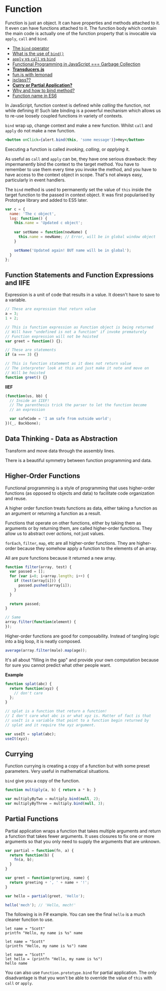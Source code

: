 # Function

Function is just an object. It can have properties and methods attached to it. It even can have functions attached to it. The function body which contain the main code is actually one of the function property that is invocable via `apply`, `call` and `bind`.

* [The `bind` operator](https://medium.com/@matthewwithanm/api-design-the-bind-operator-5a22d255bb18)
* [What is the use of `bind()`](http://stackoverflow.com/questions/2236747/bind-method-of-javascript)
* [`apply` vs `call` vs `bind`](http://stackoverflow.com/questions/15455009/js-call-apply-vs-bind)
* [Functional Programming in JavaScript === Garbage Collection](http://awardwinningfjords.com/2014/04/21/functional-programming-in-javascript-equals-garbage.html)
* [**Transducers.js**](http://jlongster.com/Transducers.js--A-JavaScript-Library-for-Transformation-of-Data)
* [fun.js with lemonad](http://fogus.github.io/lemonad/)
* [jsclass??](http://jsclass.jcoglan.com/comparable.html)
* [**Curry or Partial Application?**](https://medium.com/@yamalight/building-modular-javascript-applications-in-es6-with-react-webpack-and-babel-538189cd485f)
* [Why and how to bind method?](http://reactkungfu.com/2015/07/why-and-how-to-bind-methods-in-your-react-component-classes/)
* [Function name in ES6](http://www.2ality.com/2015/09/function-names-es6.html)

In JavaScript, function context is defined while *calling* the function, not while defining it! Such late binding is a powerful mechanism which allows us to re-use loosely coupled functions in variety of contexts.

`bind` wrap up, change context and make a new function. Whilst `call` and `apply` do not make a new function.

```jsx
<button onClick={alert.bind(this, 'some message')}>Hey</button>
```

Executing a function is called *invoking*, *calling*, or *applying* it.

As useful as `call` and `apply` can be, they have one serious drawback: they impermanently bind the context to the target method. You have to remember to use them every time you invoke the method, and you have to have access to the context object in scope. That's not always easy, particularly in event handlers.

The `bind` method is used to permanently set the value of `this` inside the target function to the passed in context object. It was first popularised by Prototype library and added to ES5 later.

```js
var c = {
  name: 'The c object',
  log: function() {
    this.name = 'Updated c object';
    
    var setName = function(newName) {
      this.name = newName; // Error, will be in global window object
    }

    setName('Updated again! BUT name will be in global');
  }
};
```

## Function Statements and Function Expressions and IIFE

Expression is a unit of code that results in a value. It doesn't have to save to a variable.

```js
// These are expression that return value
a = 3;
1 + 2;

// This is function expression as Function object is being returned
// Will have "undefined is not a function" if invoke prematurely
// Function expression will not be hoisted
var greet = function() {};

// These are statements
if (a === 3) {}

// This is function statement as it does not return value
// The interpreter look at this and just make it note and move on
// Will be hoisted
function greet() {}
```
**IIEF**

```js
(function(us, bb) {
  // Inside an IIEF!
  // The parenthesis trick the parser to let the function become
  // an expression

  var safeCode = 'I am safe from outside world';
})(_, Backbone);
```

## Data Thinking - Data as Abstraction

Transform and move data through the assembly lines.

There is a beautiful symmetry between function programming and data.

## Higher-Order Functions

Functional programming is a style of programming that uses higher-order functions (as opposed to objects and data) to facilitate code organization and reuse.

A higher order function treats functions as data, either taking a function as an argument or returning a function as a result.

Functions that operate on other functions, either by taking them as arguments or by returning them, are called higher-order functions. They allow us to abstract over *actions*, not just values.

`forEach`, `filter`, `map`, etc are all higher-order functions. They are higher-order because they somehow apply a function to the elements of an array.

All are pure functions because it returned a new array.

```js
function filter(array, test) {
  var passed = [];
  for (var i=0; i<array.length; i++) {
    if (test(array[i])) {
      passed.pushed(array[i]);    }  }
  
  return passed;}

// Same
array.filter(function(element) {});
```

Higher-order functions are good for composability. Instead of tangling logic into a big loop, it is neatly composed.

```js
average(array.filter(male).map(age));
```

It's all about "filling in the gap" and provide your own computation because for sure you cannot predict what other people want.

**Example**

```js
function splat(abc) {
  return function(xyz) {
    // don't care  };}

// splat is a function that return a function!
// I don't care what abc is or what xyz is. Matter of fact is that
// useIt is a variable that point to a function begin returned by
// splat and it require the xyz argument.

var useIt = splat(abc);
useIt(xyz);
```

## Currying

Function currying is creating a copy of a function but with some preset parameters. Very useful in mathematical situations.

`bind` give you a copy of the function.

```js
function multiply(a, b) { return a * b; }

var multiplyByTwo = multiply.bind(null, 2);
var multiplyByThree = multiply.bind(null, 3);
```

## Partial Functions

Partial application wraps a function that takes multiple arguments and return a function that takes fewer arguments. It uses closures to fix one or more arguments so that you only need to supply the arguments that are unknown.

```js
var partial = function(fn, a) {
  return function(b) {
    fn(a, b);  }}

var greet = function(greeting, name) {
  return greeting + ', ' + name + '!';}

var hello = partial(greet, 'Hello');

hello('mech'); // 'Hello, mech!'
```

The following is in F# example. You can see the final `hello` is a much cleaner function to use.

```F#
let name = "Scott"
printfn "Hello, my name is %s" name

let name = "Scott"
(printfn "Hello, my name is %s") name

let name = "Scott"
let hello = (printfn "Hello, my name is %s")
hello name
```

You can also use `Function.prototype.bind` for partial application. The only disadvantage is that you won't be able to override the value of `this` with `call` or `apply`.